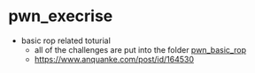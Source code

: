 # pwn_execrise

* basic rop related toturial
  * all of the challenges are put into the folder [pwn_basic_rop](https://github.com/desword/pwn_execrise/tree/master/pwn_basic_rop)
  * https://www.anquanke.com/post/id/164530
